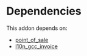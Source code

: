 # Dependencies

This addon depends on:

- [point_of_sale](https://github.com/bringout/oca-ocb-sale/tree/5d9b47ce90463a1c61e6fb80db86d42fb811e501/odoo-bringout-oca-ocb-point_of_sale)
- [l10n_gcc_invoice](https://github.com/bringout/oca-ocb-l10n_asia-pacific/tree/86f7908fd0ba29862981c528aa33787682678ca3/odoo-bringout-oca-ocb-l10n_gcc_invoice)

